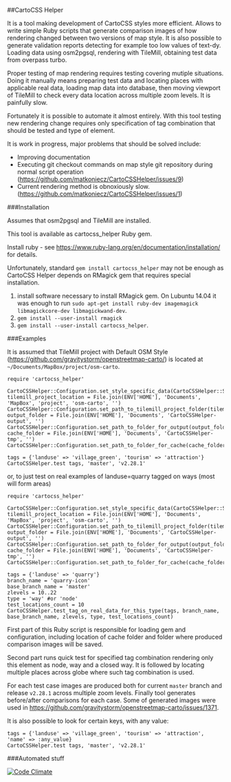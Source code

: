 ##CartoCSS Helper

It is a tool making development of CartoCSS styles more efficient. Allows to write simple Ruby scripts that generate comparison images of how rendering changed between two versions of map style. It is also possible to generate validation reports detecting for example too low values of text-dy. Loading data using osm2pgsql, rendering with TileMill, obtaining test data from overpass turbo.

Proper testing of map rendering requires testing covering mutiple situations. Doing it manually means preparing test data and locating places with applicable real data, loading map data into database, then moving viewport of TileMill to check every data location across multiple zoom levels. It is painfully slow.

Fortunately it is possible to automate it almost entirely. With this tool testing new rendering change requires only specification of tag combination that should be tested and type of element.

It is work in progress, major problems that should be solved include:

* Improving documentation
* Executing git checkout commands on map style git repository during normal script operation (https://github.com/matkoniecz/CartoCSSHelper/issues/9)
* Current rendering method is obnoxiously slow. (https://github.com/matkoniecz/CartoCSSHelper/issues/1)

###Installation

Assumes that osm2pgsql and TileMill are installed.

This tool is available as cartocss_helper Ruby gem.

Install ruby - see https://www.ruby-lang.org/en/documentation/installation/ for details.

Unfortunately, standard `gem install cartocss_helper` may not be enough as CartoCSS Helper depends on RMagick gem that requires special installation.

1. install software necessary to install RMagick gem. On Lubuntu 14.04 it was enough to run `sudo apt-get install ruby-dev imagemagick libmagickcore-dev libmagickwand-dev`.
2. `gem install --user-install rmagick`
3. `gem install --user-install cartocss_helper`.

###Examples

It is assumed that TileMill project with Default OSM Style (https://github.com/gravitystorm/openstreetmap-carto/) is located at `~/Documents/MapBox/project/osm-carto`.

    require 'cartocss_helper'

    CartoCSSHelper::Configuration.set_style_specific_data(CartoCSSHelper::StyleDataForDefaultOSM.get_style_data)
    tilemill_project_location = File.join(ENV['HOME'], 'Documents', 'MapBox', 'project', 'osm-carto', '')
    CartoCSSHelper::Configuration.set_path_to_tilemill_project_folder(tilemill_project_location)
    output_folder = File.join(ENV['HOME'], 'Documents', 'CartoCSSHelper-output', '')
    CartoCSSHelper::Configuration.set_path_to_folder_for_output(output_folder)
    cache_folder = File.join(ENV['HOME'], 'Documents', 'CartoCSSHelper-tmp', '')
    CartoCSSHelper::Configuration.set_path_to_folder_for_cache(cache_folder)

    tags = {'landuse' => 'village_green', 'tourism' => 'attraction'}
    CartoCSSHelper.test tags, 'master', 'v2.28.1'

or, to just test on real examples of landuse=quarry tagged on ways (most will form areas)

    require 'cartocss_helper'

    CartoCSSHelper::Configuration.set_style_specific_data(CartoCSSHelper::StyleDataForDefaultOSM.get_style_data)
    tilemill_project_location = File.join(ENV['HOME'], 'Documents', 'MapBox', 'project', 'osm-carto', '')
    CartoCSSHelper::Configuration.set_path_to_tilemill_project_folder(tilemill_project_location)
    output_folder = File.join(ENV['HOME'], 'Documents', 'CartoCSSHelper-output', '')
    CartoCSSHelper::Configuration.set_path_to_folder_for_output(output_folder)
    cache_folder = File.join(ENV['HOME'], 'Documents', 'CartoCSSHelper-tmp', '')
    CartoCSSHelper::Configuration.set_path_to_folder_for_cache(cache_folder)

    tags = {'landuse' => 'quarry'}
    branch_name = 'quarry-icon'
    base_branch_name = 'master'
    zlevels = 10..22
    type = 'way' #or 'node'
    test_locations_count = 10
    CartoCSSHelper.test_tag_on_real_data_for_this_type(tags, branch_name, base_branch_name, zlevels, type, test_locations_count)

First part of this Ruby script is responsible for loading gem and configuration, including location of cache folder and folder where produced comparison images will be saved.

Second part runs quick test for specified tag combination rendering only this element as node, way and a closed way. It is followed by locating multiple places across globe where such tag combination is used.

For each test case images are produced both for current `master` branch and release `v2.28.1` across multiple zoom levels. Finally tool generates before/after comparisons for each case. Some of generated images were used in https://github.com/gravitystorm/openstreetmap-carto/issues/1371.

It is also possible to look for certain keys, with any value:

    tags = {'landuse' => 'village_green', 'tourism' => 'attraction', 'name' => :any_value}
    CartoCSSHelper.test tags, 'master', 'v2.28.1'


###Automated stuff

[![Code Climate](https://codeclimate.com/github/mkoniecz/CartoCSSHelper/badges/gpa.svg)](https://codeclimate.com/github/mkoniecz/CartoCSSHelper)
